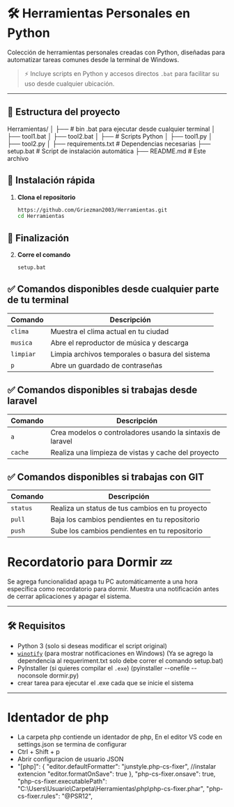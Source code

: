 # 🛠️ Herramientas Personales en Python

Colección de herramientas personales creadas con Python, diseñadas para automatizar tareas comunes desde la terminal de Windows. 

> ⚡ Incluye scripts en Python y accesos directos `.bat` para facilitar su uso desde cualquier ubicación.

---

## 📁 Estructura del proyecto

Herramientas/
│
├── # bin .bat para ejecutar desde cualquier terminal
│ ├── tool1.bat
│ ├── tool2.bat
│
├── # Scripts Python 
│ ├── tool1.py
│ ├── tool2.py
│
├── requirements.txt # Dependencias necesarias
├── setup.bat # Script de instalación automática
├── README.md # Este archivo

## 🚀 Instalación rápida

1. **Clona el repositorio**
   ```bash
   https://github.com/Griezman2003/Herramientas.git
   cd Herramientas


## 🚀 Finalización

2. **Corre el comando**
   ```bash
   setup.bat


## ✅ Comandos disponibles desde cualquier parte de tu terminal

| Comando   | Descripción                                |
|-----------|--------------------------------------------|
| `clima`   | Muestra el clima actual en tu ciudad       |
| `musica`  | Abre el reproductor de música y descarga              |
| `limpiar` | Limpia archivos temporales o basura del sistema |
| `p`  | Abre un guardado de contraseñas               |


## ✅ Comandos disponibles si trabajas desde laravel

| Comando   | Descripción                                |
|-----------|--------------------------------------------|
| `a`   | Crea modelos o controladores usando la sintaxis de laravel     |
| `cache`  | Realiza una limpieza de vistas y cache del proyecto              |


## ✅ Comandos disponibles si trabajas con GIT

| Comando   | Descripción                                |
|-----------|--------------------------------------------|
| `status`   | Realiza un status de tus cambios en tu proyecto       |
| `pull`  | Baja los cambios pendientes en tu repositorio              |
| `push`  | Sube los cambios pendientes en tu repositorio              |


# Recordatorio para Dormir 💤

Se agrega funcionalidad apaga tu PC automáticamente a una hora específica como recordatorio para dormir. Muestra una notificación antes de cerrar aplicaciones y apagar el sistema.

---

## 🛠 Requisitos

- Python 3 (solo si deseas modificar el script original)
- [`winotify`](https://pypi.org/project/winotify/) (para mostrar notificaciones en Windows) (Ya se agrego la dependencia al requeriment.txt
   solo debe correr el comando setup.bat)
- PyInstaller (si quieres compilar el `.exe`) (pyinstaller --onefile --noconsole dormir.py)
- crear tarea para ejecutar el .exe cada que se inicie el sistema 

---

# Identador de php 
- La carpeta php contiende un identador de php, En el editor VS code en settings.json se termina de configurar
- Ctrl + Shift + p
- Abrir configuracion de usuario JSON
- "[php]": {
        "editor.defaultFormatter": "junstyle.php-cs-fixer", //instalar extencion
        "editor.formatOnSave": true
    },
   "php-cs-fixer.onsave": true,
   "php-cs-fixer.executablePath": "C:\\Users\\Usuario\\Carpeta\\Herramientas\\php\\php-cs-fixer.phar",
   "php-cs-fixer.rules": "@PSR12",